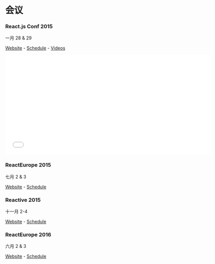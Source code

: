 # 会议

### React.js Conf 2015
一月 28 & 29

[Website](http://conf.reactjs.com/) - [Schedule](http://conf.reactjs.com/schedule.html) - [Videos](https://www.youtube-nocookie.com/playlist?list=PLb0IAmt7-GS1cbw4qonlQztYV1TAW0sCr)

<iframe width="650" height="315" src="//www.youtube-nocookie.com/embed/KVZ-P-ZI6W4?list=PLb0IAmt7-GS1cbw4qonlQztYV1TAW0sCr" frameborder="0" allowfullscreen></iframe>

### ReactEurope 2015
七月 2 & 3

[Website](http://www.react-europe.org/) - [Schedule](http://www.react-europe.org/#schedule)

### Reactive 2015
十一月 2-4

[Website](https://reactive2015.com/) - [Schedule](https://reactive2015.com/schedule_speakers.html#schedule)

### ReactEurope 2016
六月 2 & 3

[Website](http://www.react-europe.org/) - [Schedule](http://www.react-europe.org/#schedule)

